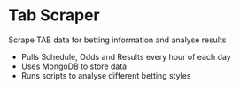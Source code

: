 # Tab Scraper
Scrape TAB data for betting information and analyse results

* Pulls Schedule, Odds and Results every hour of each day
* Uses MongoDB to store data
* Runs scripts to analyse different betting styles
